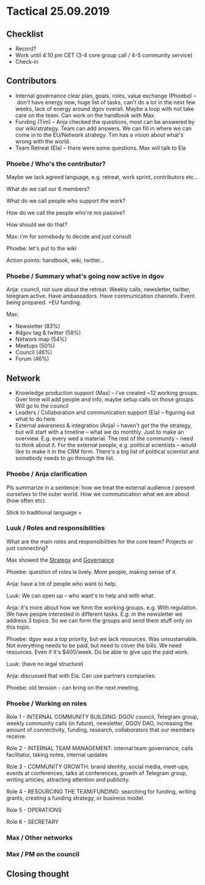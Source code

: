 # Tactical 25.09.2019

## Checklist

* Record?
* Work until 4:10 pm CET \(3-4 core group call / 4-5 community service\)
* Check-in

## Contributors

* Internal governance clear plan, goals, roles, value exchange \(Phoebe\) – don't have energy now, huge list of tasks, can't do a lot in the next few weeks, lack of energy around dgov overall. Maybe a loop with not take care on the team. Can work on the handbook with Max.
* Funding \(Tim\) – Anja checked the questions, most can be answered by our wiki/strategy. Team can add answers. We can fill in where we can come in to the EU/Network strategy. Tim has a vision about what's wrong with the world.
* Team Retreat \(Ela\) – there were some questions. Max will talk to Ela

### Phoebe / Who's the contributor?

Maybe we lack agreed language, e.g. retreat, work sprint, contributors etc...

What do we call our 6 members?

What do we call people who support the work?

How do we call the people who're mo passive?

How should we do that?

Max: i'm for somebody to decide and just consult

Phoebe: let's put to the wiki

Action points: handbook, wiki, twitter...

### Phoebe / Summary what's going now active in dgov

Anja: council, not sure about the retreat. Weekly calls, newsletter, twitter, telegram active. Have ambassadors. Have communication channels. Event being prepared. +EU funding.

Max: 

* Newsletter \(83%\)
* \#dgov tag & twitter \(58%\)
* Network map \(54%\)
* Meetups \(50%\)
* Council \(46%\)
* Forum \(46%\)

## Network

* Knowledge production support \(Max\) – i've created ~12 working groups. Over time will add people and info, maybe setup calls on those groups. Will go to the council
* Leaders / Collaboration and communication support \(Ela\) – figuring out what to do here
* External awareness & integration \(Anja\) – haven't got the the strategy, but will start with a timeline – what we do monthly. Just to make an overview. E.g. every wed a material. The rest of the community – need to think about it. For the external people, e.g. political scientists – would like to make it in the CRM form. There's a big list of political scientist and somebody needs to go through the list.

### Phoebe / Anja clarification

Pls summarize in a sentence: how we treat the external audience / present ourselves to the outer world. How we communication what we are about \(how often etc\).

Stick to traditional language +

### Luuk / Roles and responsibilities

What are the main roles and responsibilities for the core team? Projects or just connecting?

Max showed the [Strategy](../../strategy.md) and [Governance](../../governance/)

Phoebe: question of roles is lively. More people, making sense of it.

Anja: have a lot of people who want to help.

Luuk: We can open up – who want's to help and with what.

Anja: it's more about how we form the working groups. e.g. With regulation. We have people interested in different tasks. E.g. in the newsletter we address 3 topics. So we can form the groups and send them stuff only on this topic.

Phoebe: dgov was a top priority, but we lack resources. Was unsustainable. Not everything needs to be paid, but need to cover the bills. We need resources. Even if it's $400/week. Do be able to give upo the paid work.

Luuk: \(have no legal structure\)

Anja: discussed that with Ela. Can use partners companies.

Phoebe: old tension - can bring on the next meeting.

### Phoebe / Working on roles

Role 1 - INTERNAL COMMUNITY BUILDING: DGOV council, Telegram group, weekly community calls \(in future\), newsletter, DGOV DAO, increasing the amount of connectivity, funding, research, collaborators that our members receive.

Role 2 - INTERNAL TEAM MANAGEMENT: internal team governance, calls facilitator, taking notes, internal updates

Role 3 - COMMUNITY GROWTH: brand identity, social media, meet-ups, events at conferences, talks at conferences, growth of Telegram group, writing articles, attracting attention and publicity.

Role 4 - RESOURCING THE TEAM/FUNDING: searching for funding, writing grants, creating a funding strategy, or business model.

Role 5 - OPERATIONS

Role 6 - SECRETARY

### Max / Other networks

### Max / PM on the council

## Closing thought

